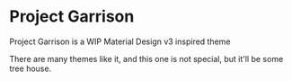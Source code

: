# Project Garrison
Project Garrison is a WIP Material Design v3 inspired theme

There are many themes like it, and this one is not special, but it'll be some tree house.

